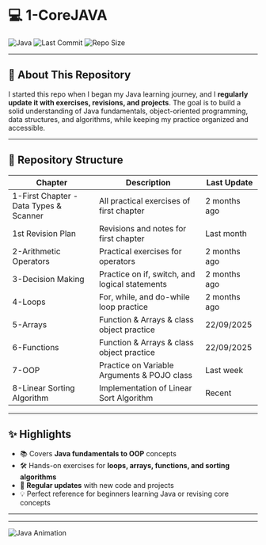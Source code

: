 # 💻 1-CoreJAVA

![Java](https://img.shields.io/badge/Language-Java-orange?style=for-the-badge&logo=java&logoColor=white)
![Last Commit](https://img.shields.io/github/last-commit/yadnynesh-96/1-CoreJAVA?style=for-the-badge)
![Repo Size](https://img.shields.io/github/repo-size/yadnynesh-96/1-CoreJAVA?style=for-the-badge)

---

## 👋 About This Repository
I started this repo when I began my Java learning journey, and I **regularly update it with exercises, revisions, and projects**. The goal is to build a solid understanding of Java fundamentals, object-oriented programming, data structures, and algorithms, while keeping my practice organized and accessible.

---

## 📂 Repository Structure

| Chapter | Description | Last Update |
|---------|-------------|-------------|
| 1-First Chapter - Data Types & Scanner | All practical exercises of first chapter | 2 months ago |
| 1st Revision Plan | Revisions and notes for first chapter | Last month |
| 2-Arithmetic Operators | Practical exercises for operators | 2 months ago |
| 3-Decision Making | Practice on if, switch, and logical statements | 2 months ago |
| 4-Loops | For, while, and do-while loop practice | 2 months ago |
| 5-Arrays | Function & Arrays & class object practice | 22/09/2025 |
| 6-Functions | Function & Arrays & class object practice | 22/09/2025 |
| 7-OOP | Practice on Variable Arguments & POJO class | Last week |
| 8-Linear Sorting Algorithm | Implementation of Linear Sort Algorithm | Recent |

---

## ✨ Highlights 
- 📚 Covers **Java fundamentals to OOP** concepts  
- 🛠 Hands-on exercises for **loops, arrays, functions, and sorting algorithms**  
- 🔄 **Regular updates** with new code and projects  
- 💡 Perfect reference for beginners learning Java or revising core concepts  

---



---

![Java Animation](https://media.giphy.com/media/l41lV1zRZtM3GyECA/giphy.gif)
